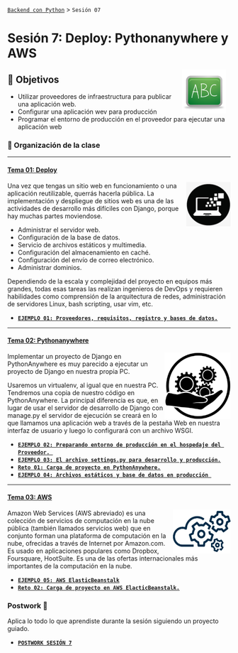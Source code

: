 [`Backend con Python`](../Readme.md) > `Sesión 07`
# Sesión 7: Deploy: Pythonanywhere y AWS
<img src="img/pizarron.png" align="right" height="100" width="100" hspace="10">

## :dart: Objetivos

- Utilizar proveedores de infraestructura para publicar una aplicación web.
- Configurar una aplicación wev para producción
- Programar el entorno de producción en el proveedor para ejecutar una aplicación web


### 📂 Organización de la clase
***
#### <ins>Tema 01: Deploy</ins>
<img src="img/imagen1.png" align="right" height="100" width="100">

Una vez que tengas un sitio web en funcionamiento o una aplicación reutilizable, querrás hacerla pública. La implementación y despliegue de sitios web es una de las actividades de desarrollo más difíciles con Django, porque hay muchas partes moviendose.

- Administrar el servidor web.
- Configuración de la base de datos.
- Servicio de archivos estáticos y multimedia.
- Configuración del almacenamiento en caché.
- Configuración del envío de correo electrónico.
- Administrar dominios.

Dependiendo de la escala y complejidad del proyecto en equipos más grandes, todas esas tareas las realizan ingenieros de DevOps y requieren habilidades como comprensión de la arquitectura de redes, administración de servidores Linux, bash scripting, usar vim, etc.


  - [**`EJEMPLO 01: Proveedores, requisitos, registro y bases de datos.`**](Ejemplo-01)


***
#### <ins>Tema 02: Pythonanywhere</ins>
<img src="img/imagen2.png" align="right" height="150" width="150">


Implementar un proyecto de Django en PythonAnywhere es muy parecido a ejecutar un proyecto de Django en nuestra propia PC.

Usaremos un virtualenv, al igual que en nuestra PC.  Tendremos una copia de nuestro código en PythonAnywhere. La principal diferencia es que, en lugar de usar el servidor de desarrollo de Django con manage.py  el servidor de ejecución se creará en lo que llamamos una aplicación web a través de la pestaña Web en nuestra interfaz de usuario y luego lo configurará con un archivo WSGI.


  - [**`EJEMPLO 02: Preparando entorno de producción en el hospedaje del Proveedor. `**](Ejemplo-02)
  - [**`EJEMPLO 03: El archivo settings.py para desarrollo y producción.`**](Ejemplo-03)
  - [**`Reto 01: Carga de proyecto en PythonAnywhere.`**](Reto-01)
  - [**`EJEMPLO 04: Archivos estáticos y base de datos en producción `**](Ejemplo-04)

***
#### <ins>Tema 03: AWS</ins>
<img src="img/imagen3.png" align="right" height="100" width="130">


Amazon Web Services (AWS abreviado) es una colección de servicios de computación en la nube pública (también llamados servicios web) que en conjunto forman una plataforma de computación en la nube, ofrecidas a través de Internet por Amazon.com. Es usado en aplicaciones populares como Dropbox, Foursquare, HootSuite. Es una de las ofertas internacionales más importantes de la computación en la nube.

 - [**`EJEMPLO 05: AWS ElasticBeanstalk`**](Ejemplo-05)
 - [**`Reto 02: Carga de proyecto en AWS ElacticBeanstalk.`**](Reto-02)

### Postwork :memo:
Aplica lo todo lo que aprendiste durante la sesión siguiendo un proyecto guiado.

- [**`POSTWORK SESIÓN 7`**](Postwork/Readme.md)
